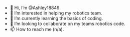 - 👋 Hi, I’m @Ashley18849.
- 👀 I’m interested in helping my robotics team.
- 🌱 I’m currently learning the basics of coding.
- 💞️ I’m looking to collaborate on my teams robotics code.
- 📫 How to reach me (n/a).

<!---
Ashley18849/Ashley18849 is a ✨ special ✨ repository because its `README.md` (this file) appears on your GitHub profile.
You can click the Preview link to take a look at your changes.
--->
